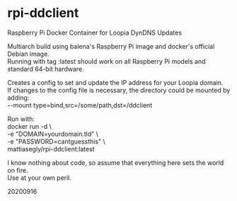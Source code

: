 # rpi-ddclient
Raspberry Pi Docker Container for Loopia DynDNS Updates

Multiarch build using balena's Raspberry Pi image and docker's official Debian image.<BR>
Running with tag :latest should work on all Raspberry Pi models and standard 64-bit hardware. 

Creates a config to set and update the IP address for your Loopia domain.<BR>
If changes to the config file is necessary, the directory could be mounted by adding:<BR>
--mount type=bind,src=/some/path,dst=/ddclient

Run with:<BR>
docker run -d \\\
-e "DOMAIN=yourdomain.tld" \\\
-e "PASSWORD=cantguessthis" \\\
mattiasegly/rpi-ddclient:latest

I know nothing about code, so assume that everything here sets the world on fire.<BR>
Use at your own peril.

20200916
